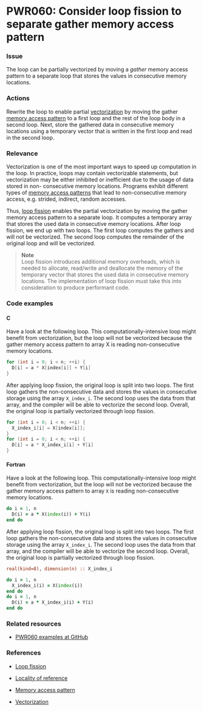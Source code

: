# PWR060: Consider loop fission to separate gather memory access pattern

### Issue

The loop can be partially vectorized by moving a *gather* memory access pattern
to a separate loop that stores the values in consecutive memory locations.

### Actions

Rewrite the loop to enable partial [vectorization](/Glossary/Vectorization.md)
by moving the gather [memory access pattern](/Glossary/Memory-access-pattern.md)
to a first loop and the rest of the loop body in a second loop. Next, store the
gathered data in consecutive memory locations using a temporary vector that is
written in the first loop and read in the second loop.

### Relevance

Vectorization is one of the most important ways to speed up computation in the
loop. In practice, loops may contain vectorizable statements, but vectorization
may be either inhibited or inefficient due to the usage of data stored in non-
consecutive memory locations. Programs exhibit different types of
[memory access patterns](/Glossary/Memory-access-pattern.md) that lead to
non-consecutive memory access, e.g. strided, indirect, random accesses.

Thus, [loop fission](/Glossary/Loop-fission.md) enables the partial
vectorization by moving the gather memory access pattern to a separate loop. It
computes a temporary array that stores the used data in consecutive memory
locations. After loop fission, we end up with two loops. The first loop computes
the gathers and will not be vectorized. The second loop computes the remainder
of the original loop and will be vectorized.

>**Note**  
>Loop fission introduces additional memory overheads, which is needed to
>allocate, read/write and deallocate the memory of the temporary vector that
>stores the used data in consecutive memory locations. The implementation of
>loop fission must take this into consideration to produce performant code.

### Code examples

#### C

Have a look at the following loop. This computationally-intensive loop might
benefit from vectorization, but the loop will not be vectorized because the
gather memory access pattern to array X is reading non-consecutive memory
locations.

```c
for (int i = 0; i < n; ++i) {
  D[i] = a * X[index[i]] + Y[i]
}
```

After applying loop fission, the original loop is split into two loops. The
first loop gathers the non-consecutive data and stores the values in consecutive
storage using the array `X_index_i`. The second loop uses the data from that
array, and the compiler will be able to vectorize the second loop. Overall, the
original loop is partially vectorized through loop fission.

```c
for (int i = 0; i < n; ++i) {
  X_index_i[i] = X[index[i]];
}
for (int i = 0; i < n; ++i) {
  D[i] = a * X_index_i[i] + Y[i]
}
```

#### Fortran

Have a look at the following loop. This computationally-intensive loop might
benefit from vectorization, but the loop will not be vectorized because the
gather memory access pattern to array `X` is reading non-consecutive memory
locations.

```f90
do i = 1, n
  D(i) = a * X(index(i)) + Y(i)
end do
```

After applying loop fission, the original loop is split into two loops. The
first loop gathers the non-consecutive data and stores the values in consecutive
storage using the array `X_index_i`. The second loop uses the data from that
array, and the compiler will be able to vectorize the second loop. Overall, the
original loop is partially vectorized through loop fission.

```f90
real(kind=8), dimension(n) :: X_index_i

do i = 1, n
  X_index_i(i) = X(index(i))
end do
do i = 1, n
  D(i) = a * X_index_i(i) + Y(i)
end do
```

### Related resources

* [PWR060 examples at GitHub](/Checks/PWR060)

### References

* [Loop fission](/Glossary/Loop-fission.md)

* [Locality of reference](/Glossary/Locality-of-reference.md)

* [Memory access pattern](/Glossary/Memory-access-pattern.md)

* [Vectorization](/Glossary/Vectorization.md)
